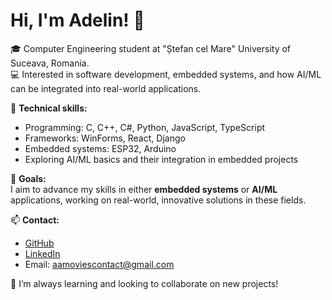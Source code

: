 # Hi, I'm Adelin! 👋

🎓 Computer Engineering student at "Ștefan cel Mare" University of Suceava, Romania.  
💻 Interested in software development, embedded systems, and how AI/ML can be integrated into real-world applications.

🔧 **Technical skills:**  
- Programming: C, C++, C#, Python, JavaScript, TypeScript  
- Frameworks: WinForms, React, Django  
- Embedded systems: ESP32, Arduino  
- Exploring AI/ML basics and their integration in embedded projects

🚀 **Goals:**  
I aim to advance my skills in either **embedded systems** or **AI/ML** applications, working on real-world, innovative solutions in these fields.

📫 **Contact:**  
- [GitHub](https://github.com/adelinprelipcean)  
- [LinkedIn](https://www.linkedin.com/in/adelin-prelipcean-37a2211a0/)  
- Email: aamoviescontact@gmail.com

🌟 I’m always learning and looking to collaborate on new projects!


